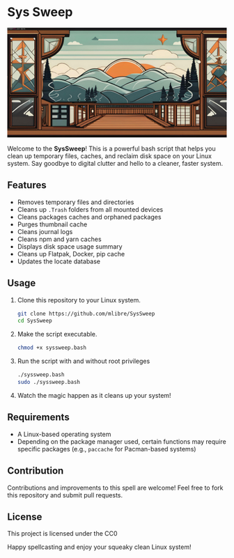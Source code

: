 # Sys Sweep

![image](./nice.jpg)

Welcome to the **SysSweep**! This is a powerful bash script that helps you clean up temporary files, caches, and reclaim disk space on your Linux system. Say goodbye to digital clutter and hello to a cleaner, faster system.

## Features

- Removes temporary files and directories
- Cleans up `.Trash` folders from all mounted devices
- Cleans packages caches and orphaned packages
- Purges thumbnail cache
- Cleans journal logs
- Cleans npm and yarn caches
- Displays disk space usage summary
- Cleans up Flatpak, Docker, pip cache
- Updates the locate database

## Usage

1. Clone this repository to your Linux system.

   ```bash
   git clone https://github.com/mlibre/SysSweep
   cd SysSweep
   ```

2. Make the script executable.

   ```bash
   chmod +x syssweep.bash
   ```

3. Run the script with and without root privileges

   ```bash
   ./syssweep.bash
   sudo ./syssweep.bash
   ```

4. Watch the magic happen as it cleans up your system!

## Requirements

- A Linux-based operating system
- Depending on the package manager used, certain functions may require specific packages (e.g., `paccache` for Pacman-based systems)

## Contribution

Contributions and improvements to this spell are welcome! Feel free to fork this repository and submit pull requests.

## License

This project is licensed under the CC0

Happy spellcasting and enjoy your squeaky clean Linux system!
